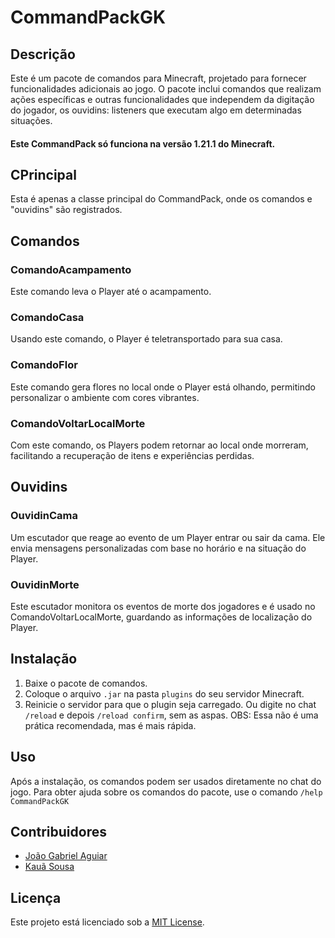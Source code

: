 # CommandPackGK

## Descrição

Este é um pacote de comandos para Minecraft, projetado para fornecer funcionalidades adicionais ao jogo. O pacote inclui comandos que realizam ações específicas e outras funcionalidades que independem da digitação do jogador, os ouvidins: listeners que executam algo em determinadas situações.
#### Este CommandPack só funciona na versão 1.21.1 do Minecraft.

## CPrincipal
Esta é apenas a classe principal do CommandPack, onde os comandos e "ouvidins" são registrados.

## Comandos

### ComandoAcampamento
Este comando leva o Player até o acampamento.

### ComandoCasa
Usando este comando, o Player é teletransportado para sua casa.

### ComandoFlor
Este comando gera flores no local onde o Player está olhando, permitindo personalizar o ambiente com cores vibrantes.

### ComandoVoltarLocalMorte
Com este comando, os Players podem retornar ao local onde morreram, facilitando a recuperação de itens e experiências perdidas.

## Ouvidins

### OuvidinCama
Um escutador que reage ao evento de um Player entrar ou sair da cama. Ele envia mensagens personalizadas com base no horário e na situação do Player.

### OuvidinMorte
Este escutador monitora os eventos de morte dos jogadores e é usado no ComandoVoltarLocalMorte, guardando as informações de localização do Player.

## Instalação

1. Baixe o pacote de comandos.
2. Coloque o arquivo `.jar` na pasta `plugins` do seu servidor Minecraft.
3. Reinicie o servidor para que o plugin seja carregado.
      Ou digite no chat `/reload` e depois `/reload confirm`, sem as aspas.
            OBS: Essa não é uma prática recomendada, mas é mais rápida.

## Uso

Após a instalação, os comandos podem ser usados diretamente no chat do jogo. Para obter ajuda sobre os comandos do pacote, use o comando `/help CommandPackGK` 

## Contribuidores 
- [João Gabriel Aguiar](https://github.com/Jot4g3)
- [Kauã Sousa](https://github.com/kkauaon)

## Licença

Este projeto está licenciado sob a [MIT License](LICENSE).
